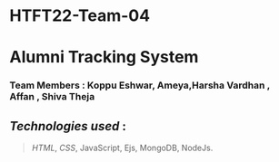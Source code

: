 # HTFT22-Team-04
# Alumni Tracking System 
### Team Members : **Koppu Eshwar**, **Ameya**,**Harsha Vardhan** , **Affan** , **Shiva Theja**

## ***Technologies used*** : <br> 
> *HTML*,
> *CSS*,
> JavaScript,
> Ejs,
> MongoDB,
> NodeJs.

